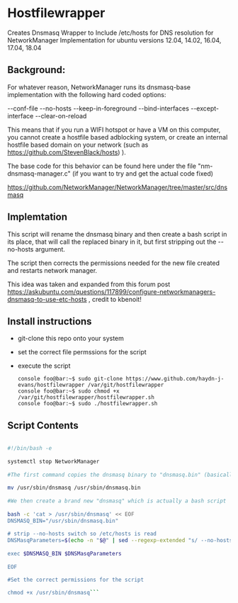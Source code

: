 

# Hostfilewrapper

Creates Dnsmasq Wrapper to Include /etc/hosts for DNS resolution for NetworkManager Implementation for ubuntu versions 12.04, 14.02, 16.04, 17.04,  18.04


## Background:

For whatever reason, NetworkManager runs its dnsmasq-base implementation with the following hard coded options:

--conf-file
--no-hosts
--keep-in-foreground
--bind-interfaces
--except-interface
--clear-on-reload

This means that if you run a WIFI hotspot or have a VM on this computer, you cannot create a hostfile based adblocking system, or create an internal hostfile based domain on your network (such as https://github.com/StevenBlack/hosts) ).

The base code for this behavior can be found here under the file "nm-dnsmasq-manager.c" (if you want to try and get the actual code fixed)

https://github.com/NetworkManager/NetworkManager/tree/master/src/dnsmasq

## Implemtation

This script will rename the dnsmasq binary and then create a bash script in its place, that will call the replaced binary in it, but first stripping out the --no-hosts argument.

The script then corrects the permissions needed for the new file created and restarts network manager.

This idea was taken and expanded from this forum post https://askubuntu.com/questions/117899/configure-networkmanagers-dnsmasq-to-use-etc-hosts , credit to kbenoit!

## Install instructions

- git-clone this repo onto your system 
- set the correct file permssions for the script 
- execute the script 
	
	```console foo@bar:~$ sudo git-clone https://www.github.com/haydn-j-evans/hostfilewrapper /var/git/hostfilewrapper```  
	```console foo@bar:~$ sudo chmod +x /var/git/hostfilewrapper/hostfilewrapper.sh```  
	```console foo@bar:~$ sudo ./hostfilewrapper.sh```  

## Script Contents

```sh  
  
#!/bin/bash -e  
  
systemctl stop NetworkManager  
  
#The first command copies the dnsmasq binary to "dnsmasq.bin" (basically the same)  
  
mv /usr/sbin/dnsmasq /usr/sbin/dnsmasq.bin  
  
#We then create a brand new "dnsmasq" which is actually a bash script  
  
bash -c 'cat > /usr/sbin/dnsmasq' << EOF  
DNSMASQ_BIN="/usr/sbin/dnsmasq.bin"  
  
# strip --no-hosts switch so /etc/hosts is read  
DNSMasqParameters=$(echo -n "$@" | sed --regexp-extended "s/ --no-hosts( |$)/ /")  
  
exec $DNSMASQ_BIN $DNSMasqParameters  
  
EOF  

#Set the correct permissions for the script

chmod +x /usr/sbin/dnsmasq```  






 





